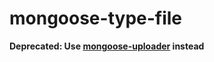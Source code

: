# mongoose-type-file
**Deprecated: Use [mongoose-uploader](https://github.com/zhangkaiyulw/mongoose-uploader) instead**
